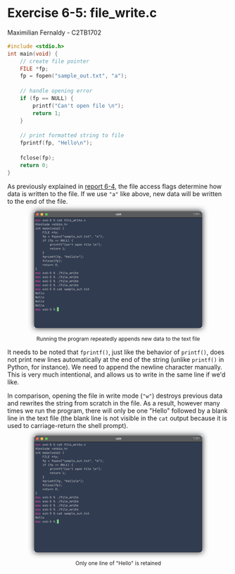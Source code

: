 # Exercise 6-5: file_write.c
Maximilian Fernaldy - C2TB1702

<!-- <p class=disclaimer>Note: some links and other HTML-related objects may not work in pdf form. Consider reading the webpage format of the report <a href='https://agb5003.com/coursework/pip/lec06'>here.</a></p> -->

```C
#include <stdio.h>
int main(void) {
    // create file pointer
    FILE *fp;
    fp = fopen("sample_out.txt", "a");

    // handle opening error
    if (fp == NULL) {
        printf("Can't open file \n");
        return 1;
    }

    // print formatted string to file
    fprintf(fp, "Hello\n");
    
    fclose(fp);
    return 0;
}
```

As previously explained in <a href='../ex6-4/ex6-4.html#notice-that'>report 6-4</a>, the file access flags determine how data is written to the file. If we use `"a"` like above, new data will be written to the end of the file.

<figure>
    <p align='center'> <img src='./outputappend.png' width=90%> </p>
    <figcaption>Running the program repeatedly appends new data to the text file</figcaption>
</figure>

It needs to be noted that `fprintf()`, just like the behavior of `printf()`, does not print new lines automatically at the end of the string (unlike `printf()` in Python, for instance). We need to append the newline character manually. This is very much intentional, and allows us to write in the same line if we'd like.

In comparison, opening the file in write mode (`"w"`) destroys previous data and rewrites the string from scratch in the file. As a result, however many times we run the program, there will only be one "Hello" followed by a blank line in the text file (the blank line is not visible in the `cat` output because it is used to carriage-return the shell prompt).

<figure>
    <p align='center'> <img src='./outputwrite.png' width=90%> </p>
    <figcaption>Only one line of "Hello" is retained</figcaption>
</figure>




[comment]: <> (Below is CSS code for the output HTML and pdf files. Don't touch them unless you know what you're doing.)
<style>
    figcaption{
        text-align:center;
        font-size:9pt
    }
    img{
        filter: drop-shadow(0px 0px 7px );
    }
    .noshade{
        filter: none
    }
    .disclaimer{
        font-size:9pt
    }
</style>